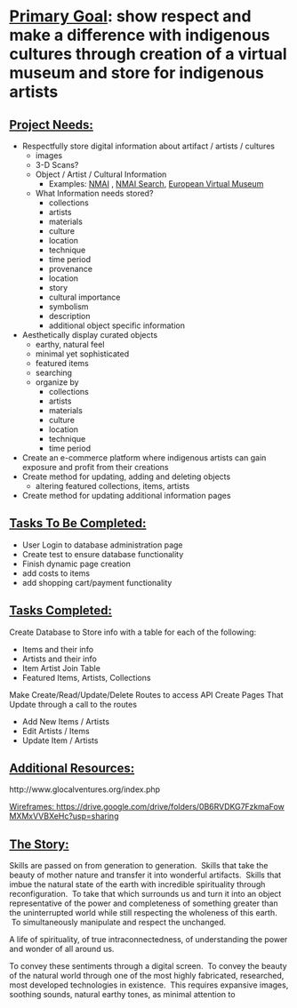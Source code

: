 <h1><strong><span style="text-decoration: underline;">Primary Goal</span>: </strong>show respect and make a difference with indigenous cultures through creation of a virtual museum and store for indigenous artists</h1>
<h2><strong><span style="text-decoration: underline;">Project Needs:</span> </strong></h2>
<ul>
 	<li>Respectfully store digital information about artifact / artists / cultures
<ul>
 	<li>images</li>
 	<li>3-D Scans?</li>
 	<li>Object / Artist / Cultural Information
<ul>
 	<li>Examples: <a href="http://www.nmai.si.edu/searchcollections/item.aspx?irn=394335">NMAI</a> , <a href="http://www.nmai.si.edu/searchcollections/advanced.aspx">NMAI Search</a>, <a href="http://www.europeanvirtualmuseum.it/repertidettagli/Deepenings116.htm">European Virtual Museum</a></li>
</ul>
</li>
 	<li>What Information needs stored?
<ul>
 	<li>collections</li>
 	<li>artists</li>
 	<li>materials</li>
 	<li>culture</li>
 	<li>location</li>
 	<li>technique</li>
 	<li>time period</li>
 	<li>provenance</li>
 	<li>location</li>
 	<li>story</li>
 	<li>cultural importance</li>
 	<li>symbolism</li>
 	<li>description</li>
 	<li>additional object specific information</li>
</ul>
</li>
</ul>
</li>
 	<li>Aesthetically display curated objects
<ul>
 	<li>earthy, natural feel</li>
 	<li>minimal yet sophisticated</li>
 	<li>featured items</li>
 	<li>searching</li>
 	<li>organize by
<ul>
 	<li>collections</li>
 	<li>artists</li>
 	<li>materials</li>
 	<li>culture</li>
 	<li>location</li>
 	<li>technique</li>
 	<li>time period</li>
</ul>
</li>
</ul>
</li>
 	<li>Create an e-commerce platform where indigenous artists can gain exposure and profit from their creations</li>
 	<li>Create method for updating, adding and deleting objects
<ul>
 	<li>altering featured collections, items, artists</li>
</ul>
</li>
 	<li>Create method for updating additional information pages</li>
</ul>
<h2><strong><span style="text-decoration: underline;">Tasks To Be Completed:</span> </strong></h2>
<ul>
<li>User Login to database administration page</li>
<li>Create test to ensure database functionality</li>
<li>Finish dynamic page creation</li>
<li>add costs to items</li>
<li>add shopping cart/payment functionality </li>
</ul>
<h2><strong><span style="text-decoration: underline;">Tasks Completed:</span> </strong></h2>
Create Database to Store info with a table for each of the following:
<ul>
<li>Items and their info</li> 
<li>Artists and their info</li> 
<li>Item Artist Join Table</li> 
<li>Featured Items, Artists, Collections</li> 
</ul>
Make Create/Read/Update/Delete Routes to access API
Create Pages That Update through a call to the routes
<ul>
<li>Add New Items / Artists</li> 
<li>Edit Artists / Items</li> 
<li>Update Item / Artists</li> 
</ul>
<h2><strong><span style="text-decoration: underline;">Additional Resources:</span> </strong></h2>
http://www.glocalventures.org/index.php

<a href="https://drive.google.com/drive/folders/0B6RVDKG7FzkmaFowMXMxVVBXeHc?usp=sharing">Wireframes: https://drive.google.com/drive/folders/0B6RVDKG7FzkmaFowMXMxVVBXeHc?usp=sharing</a>
<h2><strong><span style="text-decoration: underline;">The Story:</span> </strong></h2>
Skills are passed on from generation to generation.  Skills that take the beauty of mother nature and transfer it into wonderful artifacts.  Skills that imbue the natural state of the earth with incredible spirituality through reconfiguration.  To take that which surrounds us and turn it into an object representative of the power and completeness of something greater than the uninterrupted world while still respecting the wholeness of this earth.  To simultaneously manipulate and respect the unchanged.

A life of spirituality, of true intraconnectedness, of understanding the power and wonder of all around us.

To convey these sentiments through a digital screen.  To convey the beauty of the natural world through one of the most highly fabricated, researched, most developed technologies in existence.  This requires expansive images, soothing sounds, natural earthy tones, as minimal attention to
